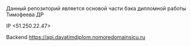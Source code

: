 Данный репозиторий является основой части бэка дипломной работы Тимофеева ДР

IP <51.250.22.47>

<!-- # Frontend https://davatimdiplom.nomoredomainsicu.ru -->

Backend https://api.davatimdiplom.nomoredomainsicu.ru
